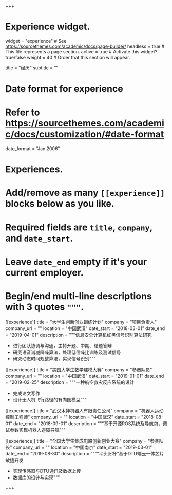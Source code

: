 +++
# Experience widget.
widget = "experience"  # See https://sourcethemes.com/academic/docs/page-builder/
headless = true  # This file represents a page section.
active = true  # Activate this widget? true/false
weight = 40  # Order that this section will appear.

title = "经历"
subtitle = ""

# Date format for experience
#   Refer to https://sourcethemes.com/academic/docs/customization/#date-format
date_format = "Jan 2006"

# Experiences.
#   Add/remove as many `[[experience]]` blocks below as you like.
#   Required fields are `title`, `company`, and `date_start`.
#   Leave `date_end` empty if it's your current employer.
#   Begin/end multi-line descriptions with 3 quotes `"""`.
[[experience]]
  title = "大学生创新创业训练计划"
  company = "项目负责人"
  company_url = ""
  location = "中国武汉"
  date_start = "2018-03-01"
  date_end = "2019-04-01"
  description = """信息安全计算机红黑信号识别算法研究 
  
  * 进行团队协调与沟通，主持开题、中期、结题答辩
  * 研究语音谱减降噪算法，处理低信噪比训练及测试信号
  * 研究动态时间规整算法，实现信号识别"""

[[experience]]
  title = "美国大学生数学建模大赛"
  company = "参赛队员"
  company_url = ""
  location = "中国武汉"
  date_start = "2019-01-01"
  date_end = "2019-02-25"
  description = """一种航空救灾反应系统的设计 
  
  * 完成论文写作
  * 设计无人机飞行路径的有向图模型"""

[[experience]]
  title = "武汉木神机器人有限责任公司"
  company = "机器人运动控制工程师"
  company_url = ""
  location = "中国武汉"
  date_start = "2018-08-01"
  date_end = "2018-09-01"
  description = """基于开源ROS系统及导航包，调试参数实现机器人避障导航"""

[[experience]]
  title = "全国大学生集成电路创新创业大赛"
  company = "参赛队长"
  company_url = ""
  location = "中国南京"
  date_start = "2019-03-01"
  date_end = "2019-08-30"
  description = """“平头哥杯”基于DTU端云一体芯片敏捷开发

  * 实现传感器与DTU通讯及数据上传
  * 数据库的设计与实现"""

+++
